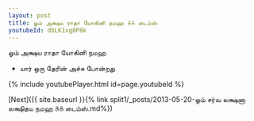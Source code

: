 ```yaml
---
layout: post
title: ஓம் அக்ஷய ராதா யோகினி நமஹ ௧௧ டைம்ஸ்
youtubeId: dbLK1xg8P8k
---
```

 
 
 ஓம் அக்ஷய ராதா யோகினி நமஹ  
 
 -  யார் ஒரு தேரின் அச்சு போன்றது 
 
  
 
  
 
 
 
 
 
 


{% include youtubePlayer.html id=page.youtubeId %}
 
[Next]({{ site.baseurl }}{% link  split1/_posts/2013-05-20-ஓம் சர்வ லக்ஷனா லக்ஷிதய நமஹ ௧௧ டைம்ஸ்.md%})
 
